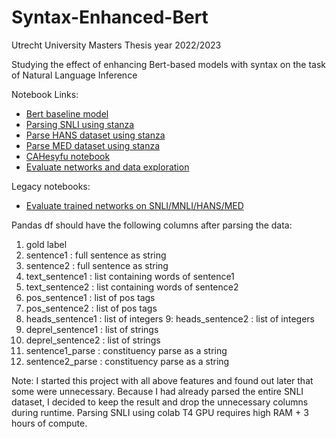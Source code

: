 # Syntax-Enhanced-Bert
Utrecht University Masters Thesis year 2022/2023

Studying the effect of enhancing Bert-based models with syntax on the task of Natural Language Inference

Notebook Links:

- <a href="https://colab.research.google.com/drive/1i-i4Ct4NbJbbvZFQ0lnlbyBsrfjLK6o2?usp=sharing" target="_blank">Bert baseline model</a>
- <a href="https://colab.research.google.com/drive/1YLzZESUyOR1mSlqUYb1zoz4uHfMMWfCA?usp=sharing" target="_blank">Parsing SNLI using stanza</a>
- <a href="https://colab.research.google.com/drive/1ojdWbJXgqBNc2vdzo-3fDR_2XyididsR?usp=sharing" target="_blank">Parse HANS dataset using stanza</a>
- <a href="https://colab.research.google.com/drive/1yGxFyEvTUY_ucoIZdyhfVIOdiJcgY49t?usp=sharing" target="_blank">Parse MED dataset using stanza</a>
- <a href="https://colab.research.google.com/drive/1xPgVxDzchv7ZBsKzJ4VoAdnp23q-tkNu#scrollTo=yNak14_2ke5Y" target="_blank">CAHesyfu notebook</a>
- <a href="https://colab.research.google.com/drive/1920fAqJ-niy9F-w9AZeoCFfbbWxwX4D8#scrollTo=AK6wfzlM6aRD" target="_blank">Evaluate networks and data exploration</a>

Legacy notebooks:
- <a href="https://colab.research.google.com/drive/1nqADVKidmMbjSwc-pehpFHqEkIDpmg21#scrollTo=6vKDK5Xx_z_D" target="_blank">Evaluate trained networks on SNLI/MNLI/HANS/MED</a>

Pandas df should have the following columns after parsing the data:
1. gold label
2. sentence1 : full sentence as string
3. sentence2 : full sentence as string
4. text_sentence1 : list containing words of sentence1
5. text_sentence2 : list containing words of sentence2
6. pos_sentence1 : list of pos tags
7. pos_sentence2 : list of pos tags
8. heads_sentence1 : list of integers
9: heads_sentence2 : list of integers
10. deprel_sentence1 : list of strings
11. deprel_sentence2 : list of strings
12. sentence1_parse : constituency parse as a string
13. sentence2_parse : constituency parse as a string

Note: I started this project with all above features and found out later that some were unnecessary. Because I had already parsed the entire SNLI dataset, I decided to keep the result and drop the unnecessary columns during runtime. Parsing SNLI using colab T4 GPU requires high RAM + 3 hours of compute.
